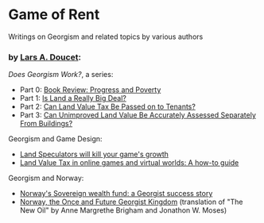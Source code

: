 # Game of Rent

Writings on Georgism and related topics by various authors

### by [Lars A. Doucet](content/lars-a-doucet):

*Does Georgism Work?*, a series:

- Part 0: [Book Review: Progress and Poverty](content/progress-and-poverty-review)
- Part 1: [Is Land a Really Big Deal?](content/is-land-a-big-deal)
- Part 2: [Can Land Value Tax Be Passed on to Tenants?](content/can-lvt-be-passed-on-to-tenants)
- Part 3: [Can Unimproved Land Value Be Accurately Assessed Separately From Buildings?](content/can-land-be-accurately-assessed)

Georgism and Game Design:

- [Land Speculators will kill your game's growth](https://www.gamedeveloper.com/business/digital-real-estate-and-the-digital-housing-crisis)
- [Land Value Tax in online games and virtual worlds: A how-to guide](https://www.gamedeveloper.com/design/land-value-tax-in-online-games-and-virtual-worlds-a-how-to-guide)

Georgism and Norway:

- [Norway's Sovereign wealth fund: a Georgist success story](https://progressandpoverty.substack.com/p/norways-sovereign-wealth-fund?s=w)
- [Norway, the Once and Future Georgist Kingdom](https://slimemoldtimemold.com/2022/05/17/norway-the-once-and-future-georgist-kingdom/) (translation of "The New Oil" by Anne Margrethe Brigham and Jonathon W. Moses)
